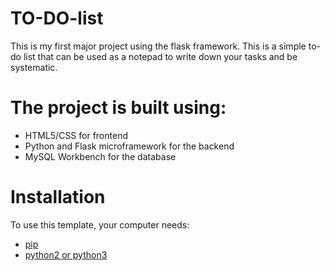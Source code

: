 # TO-DO-list
This is my first major project using the flask framework.
This is a simple to-do list that can be used as a notepad to write down your tasks and be systematic.

# The project is built using:
- HTML5/CSS for frontend
- Python and Flask microframework for the backend
- MySQL Workbench for the database

# Installation
To use this template, your computer needs:
- [pip](https://pip.pypa.io/en/stable/)
- [python2 or python3](https://www.python.org/downloads/)




